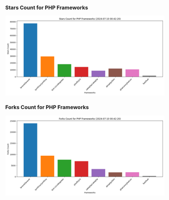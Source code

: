 ### Stars Count for PHP Frameworks

![Stars Chart](./archive/charts/20240710004220_stars_count.png)

### Forks Count for PHP Frameworks

![Forks Chart](./archive/charts/20240710004220_forks_count.png)

